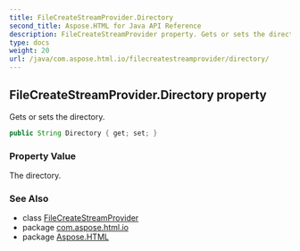```yaml
---
title: FileCreateStreamProvider.Directory
second_title: Aspose.HTML for Java API Reference
description: FileCreateStreamProvider property. Gets or sets the directory
type: docs
weight: 20
url: /java/com.aspose.html.io/filecreatestreamprovider/directory/
---
```

## FileCreateStreamProvider.Directory property

Gets or sets the directory.

```java
public String Directory { get; set; }
```

### Property Value

The directory.

### See Also

* class [FileCreateStreamProvider](../)
* package [com.aspose.html.io](../../../com.aspose.html.io/)
* package [Aspose.HTML](../../../)

